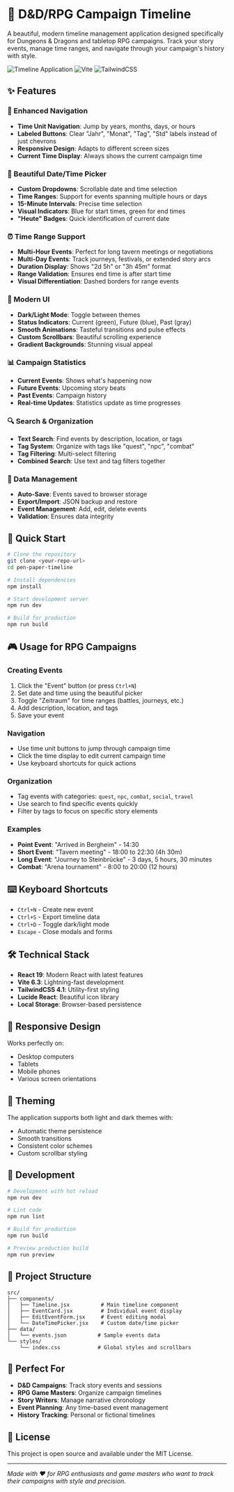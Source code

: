 # 🎲 D&D/RPG Campaign Timeline

A beautiful, modern timeline management application designed specifically for Dungeons & Dragons and tabletop RPG campaigns. Track your story events, manage time ranges, and navigate through your campaign's history with style.

![Timeline Application](https://img.shields.io/badge/React-19-blue) ![Vite](https://img.shields.io/badge/Vite-6.3-green) ![TailwindCSS](https://img.shields.io/badge/Tailwind-4.1-cyan)

## ✨ Features

### 🎯 Enhanced Navigation
- **Time Unit Navigation**: Jump by years, months, days, or hours
- **Labeled Buttons**: Clear "Jahr", "Monat", "Tag", "Std" labels instead of just chevrons
- **Responsive Design**: Adapts to different screen sizes
- **Current Time Display**: Always shows the current campaign time

### 📅 Beautiful Date/Time Picker
- **Custom Dropdowns**: Scrollable date and time selection
- **Time Ranges**: Support for events spanning multiple hours or days
- **15-Minute Intervals**: Precise time selection
- **Visual Indicators**: Blue for start times, green for end times
- **"Heute" Badges**: Quick identification of current date

### ⏰ Time Range Support
- **Multi-Hour Events**: Perfect for long tavern meetings or negotiations
- **Multi-Day Events**: Track journeys, festivals, or extended story arcs
- **Duration Display**: Shows "2d 5h" or "3h 45m" format
- **Range Validation**: Ensures end time is after start time
- **Visual Differentiation**: Dashed borders for range events

### 🎨 Modern UI
- **Dark/Light Mode**: Toggle between themes
- **Status Indicators**: Current (green), Future (blue), Past (gray)
- **Smooth Animations**: Tasteful transitions and pulse effects
- **Custom Scrollbars**: Beautiful scrolling experience
- **Gradient Backgrounds**: Stunning visual appeal

### 📊 Campaign Statistics
- **Current Events**: Shows what's happening now
- **Future Events**: Upcoming story beats
- **Past Events**: Campaign history
- **Real-time Updates**: Statistics update as time progresses

### 🔍 Search & Organization
- **Text Search**: Find events by description, location, or tags
- **Tag System**: Organize with tags like "quest", "npc", "combat"
- **Tag Filtering**: Multi-select filtering
- **Combined Search**: Use text and tag filters together

### 💾 Data Management
- **Auto-Save**: Events saved to browser storage
- **Export/Import**: JSON backup and restore
- **Event Management**: Add, edit, delete events
- **Validation**: Ensures data integrity

## 🚀 Quick Start

```bash
# Clone the repository
git clone <your-repo-url>
cd pen-paper-timeline

# Install dependencies
npm install

# Start development server
npm run dev

# Build for production
npm run build
```

## 🎮 Usage for RPG Campaigns

### Creating Events
1. Click the "Event" button (or press `Ctrl+N`)
2. Set date and time using the beautiful picker
3. Toggle "Zeitraum" for time ranges (battles, journeys, etc.)
4. Add description, location, and tags
5. Save your event

### Navigation
- Use time unit buttons to jump through campaign time
- Click the time display to edit current campaign time
- Use keyboard shortcuts for quick actions

### Organization
- Tag events with categories: `quest`, `npc`, `combat`, `social`, `travel`
- Use search to find specific events quickly
- Filter by tags to focus on specific story elements

### Examples
- **Point Event**: "Arrived in Bergheim" - 14:30
- **Short Event**: "Tavern meeting" - 18:00 to 22:30 (4h 30m)
- **Long Event**: "Journey to Steinbrücke" - 3 days, 5 hours, 30 minutes
- **Combat**: "Arena tournament" - 8:00 to 20:00 (12 hours)

## ⌨️ Keyboard Shortcuts

- `Ctrl+N` - Create new event
- `Ctrl+S` - Export timeline data
- `Ctrl+D` - Toggle dark/light mode
- `Escape` - Close modals and forms

## 🛠️ Technical Stack

- **React 19**: Modern React with latest features
- **Vite 6.3**: Lightning-fast development
- **TailwindCSS 4.1**: Utility-first styling
- **Lucide React**: Beautiful icon library
- **Local Storage**: Browser-based persistence

## 📱 Responsive Design

Works perfectly on:
- Desktop computers
- Tablets
- Mobile phones
- Various screen orientations

## 🎨 Theming

The application supports both light and dark themes with:
- Automatic theme persistence
- Smooth transitions
- Consistent color schemes
- Custom scrollbar styling

## 🔧 Development

```bash
# Development with hot reload
npm run dev

# Lint code
npm run lint

# Build for production
npm run build

# Preview production build
npm run preview
```

## 📂 Project Structure

```
src/
├── components/
│   ├── Timeline.jsx          # Main timeline component
│   ├── EventCard.jsx         # Individual event display
│   ├── EditEventForm.jsx     # Event editing modal
│   └── DateTimePicker.jsx    # Custom date/time picker
├── data/
│   └── events.json          # Sample events data
└── styles/
    └── index.css            # Global styles and scrollbars
```

## 🎯 Perfect For

- **D&D Campaigns**: Track story events and sessions
- **RPG Game Masters**: Organize campaign timelines
- **Story Writers**: Manage narrative chronology
- **Event Planning**: Any time-based event management
- **History Tracking**: Personal or fictional timelines

## 📝 License

This project is open source and available under the MIT License.

---

*Made with ❤️ for RPG enthusiasts and game masters who want to track their campaigns with style and precision.*
